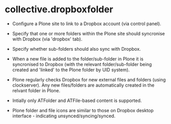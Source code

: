 collective.dropboxfolder
========================

 * Configure a Plone site to link to a Dropbox account (via control panel).

 * Specify that one or more folders within the Plone site should syncronise with Dropbox (via 'dropbox' tab).

 * Specify whether sub-folders should also sync with Dropbox.

 * When a new file is added to the folder/sub-folder in Plone it is syncronised to Dropbox (with the relevant folder/sub-folder being created and 'linked' to the Plone folder by UID system).

 * Plone regularly checks Dropbox for new external files and folders (using clockserver). Any new files/folders are automatically created in the relvant folder in Plone.

 * Intially only ATFolder and ATFile-based content is supported.

 * Plone folder and file icons are similar to those on Dropbox desktop interface - indicating unsynced/syncing/synced.

